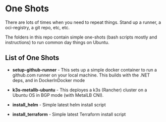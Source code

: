 # One Shots

There are lots of times when you need to repeat things. Stand up a runner, a oci-registry, a git repo, etc, etc.

The folders in this repo contain simple one-shots (bash scripts mostly and instructions) to run common day things on Ubuntu.


## List of One Shots

- **setup-github-runner**  - This sets up a simple docker container to run a github.com runner on  your local machine. This builds with the .NET deps, and in DockerInDocker mode

- **k3s-metallb-ubuntu** - This deployes a k3s (Rancher) cluster on a Ubuntu OS in BGP mode (with MetalLB CNI).

- **install_helm** - Simple latest helm install script 

- **install_terraform** - Simple latest Terraform install script


